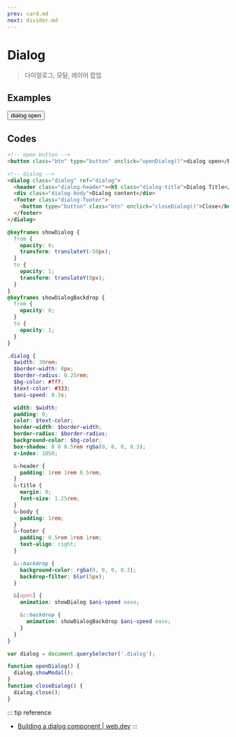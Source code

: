 ```yaml
---
prev: card.md
next: divider.md
---
```


# Dialog

> 다이얼로그, 모달, 레이어 팝업

## Examples

<div class="box">
  <button class="btn" type="button" @click="openDialog">dialog open</button>

  <dialog class="dialog" ref="dialog">
    <header class="dialog-header"><h5 class="dialog-title">Dialog Title</h5></header>
    <div class="dialog-body">Dialog content</div>
    <footer class="dialog-footer">
      <button type="button" class="btn" @click="closeDialog">Close</button>
    </footer>
  </dialog>
</div>

## Codes

<CodeGroup>
  <CodeGroupItem title="html">

```html
<!-- open button -->
<button class="btn" type="button" onclick="openDialog()">dialog open</button>

<!-- dialog -->
<dialog class="dialog" ref="dialog">
  <header class="dialog-header"><h5 class="dialog-title">Dialog Title</h5></header>
  <div class="dialog-body">Dialog content</div>
  <footer class="dialog-footer">
    <button type="button" class="btn" onclick="closeDialog()">Close</button>
  </footer>
</dialog>
```

  </CodeGroupItem>
  <CodeGroupItem title="SCSS">

```scss
@keyframes showDialog {
  from {
    opacity: 0;
    transform: translateY(-50px);
  }
  to {
    opacity: 1;
    transform: translateY(0px);
  }
}
@keyframes showDialogBackdrop {
  from {
    opacity: 0;
  }
  to {
    opacity: 1;
  }
}

.dialog {
  $width: 30rem;
  $border-width: 0px;
  $border-radius: 0.25rem;
  $bg-color: #fff;
  $text-color: #333;
  $ani-speed: 0.3s;

  width: $width;
  padding: 0;
  color: $text-color;
  border-width: $border-width;
  border-radius: $border-radius;
  background-color: $bg-color;
  box-shadow: 0 0 0.5rem rgba(0, 0, 0, 0.3);
  z-index: 1050;

  &-header {
    padding: 1rem 1rem 0.5rem;
  }
  &-title {
    margin: 0;
    font-size: 1.25rem;
  }
  &-body {
    padding: 1rem;
  }
  &-footer {
    padding: 0.5rem 1rem 1rem;
    text-align: right;
  }

  &::backdrop {
    background-color: rgba(0, 0, 0, 0.3);
    backdrop-filter: blur(5px);
  }

  &[open] {
    animation: showDialog $ani-speed ease;

    &::backdrop {
      animation: showDialogBackdrop $ani-speed ease;
    }
  }
}
```

  </CodeGroupItem>
  <CodeGroupItem title="JS">

```js
var dialog = document.querySelector('.dialog');

function openDialog() {
  dialog.showModal();
}
function closeDialog() {
  dialog.close();
}
```

  </CodeGroupItem>
</CodeGroup>

::: tip reference
- [Building a dialog component | web.dev](https://web.dev/building-a-dialog-component/)
:::

<style lang="scss" scoped>
@keyframes showDialog {
  from {
    opacity: 0;
    transform: translateY(-50px);
  }
  to {
    opacity: 1;
    transform: translateY(0px);
  }
}
@keyframes showDialogBackdrop {
  from {
    opacity: 0;
  }
  to {
    opacity: 1;
  }
}

.dialog {
  $width: 30rem;
  $border-width: 0px;
  $border-radius: 0.25rem;
  $bg-color: #fff;
  $text-color: #333;
  $ani-speed: 0.5s;

  width: $width;
  padding: 0;
  color: $text-color;
  border-width: $border-width;
  border-radius: $border-radius;
  background-color: $bg-color;
  box-shadow: 0 0 0.5rem rgba(0, 0, 0, 0.3);
  z-index: 1050;

  &-header {
    padding: 1rem 1rem 0.5rem;
  }
  &-title {
    margin: 0;
    font-size: 1.25rem;
  }
  &-body {
    padding: 1rem;
  }
  &-footer {
    padding: 0.5rem 1rem 1rem;
    text-align: right;
  }

  &::backdrop {
    background-color: rgba(0, 0, 0, 0.3);
    backdrop-filter: blur(5px);
  }

  &[open] {
    animation: showDialog $ani-speed ease;

    &::backdrop {
      animation: showDialogBackdrop $ani-speed ease;
    }
  }
}
</style>

<script>
export default {
  methods: {
    openDialog() {
      this.$refs.dialog.showModal()
    },
    closeDialog() {
      this.$refs.dialog.close()
    }
  }
}
</script>